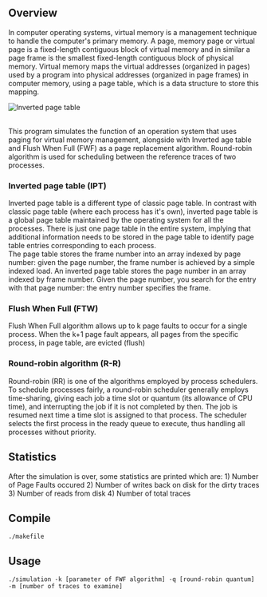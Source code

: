 
## Overview

In computer operating systems, virtual memory is a management technique to handle the computer's primary memory. A page, memory page or virtual page is a fixed-length contiguous block of virtual memory and in similar a page frame is the smallest fixed-length contiguous block of physical memory. Virtual memory maps the virtual addresses (organized in pages) used by a program into physical addresses (organized in page frames) in computer memory, using a page table, which is a data structure to store this mapping.


![Inverted page table](https://github.com/chanioxaris/VirtualMemory-PageTables/blob/master/img/IPT.png)

<br />
This program simulates the function of an operation system that uses paging for virtual memory management, alongside with Inverted age table and Flush When Full (FWF) as a page replacement algorithm. Round-robin algorithm is used for scheduling between the reference traces of two processes.

### Inverted page table (IPT)

Inverted page table is a different type of classic page table. In contrast with classic page table (where each process has it's own), inverted page table is a global page table maintained by the operating system for all the processes. There is just one page table in the entire system, implying that additional information needs to be stored in the page table to identify page table entries corresponding to each process. 
<br />
The page table stores the frame number into an array indexed by page number: given the page number, the frame number is achieved by a simple indexed load. An inverted page table stores the page number in an array indexed by frame number. Given the page number, you search for the entry with that page number: the entry number specifies the frame.


### Flush When Full (FTW)

Flush When Full algorithm allows up to k page faults to occur for a single process. When the k+1 page fault appears, all pages from the specific process, in page table, are evicted (flush)


### Round-robin algorithm (R-R)
Round-robin (RR) is one of the algorithms employed by process schedulers. To schedule processes fairly, a round-robin scheduler generally employs time-sharing, giving each job a time slot or quantum (its allowance of CPU time), and interrupting the job if it is not completed by then. The job is resumed next time a time slot is assigned to that process. The scheduler selects the first process in the ready queue to execute, thus handling all processes without priority.


## Statistics

After the simulation is over, some statistics are printed which are: 1) Number of Page Faults occured 2) Number of writes back on disk for the dirty traces 3) Number of reads from disk 4) Number of total traces 

## Compile

`./makefile`

## Usage

`./simulation -k [parameter of FWF algorithm] -q [round-robin quantum] -m [number of traces to examine]`

